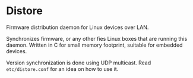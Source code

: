 # Distore
Firmware distribution daemon for Linux devices over LAN.

Synchronizes firmware, or any other fies Linux boxes that are running this daemon. Written in C for small memory footprint, suitable for embedded devices.

Version synchronization is done using UDP multicast. Read `etc/distore.conf` for an idea on how to use it.
